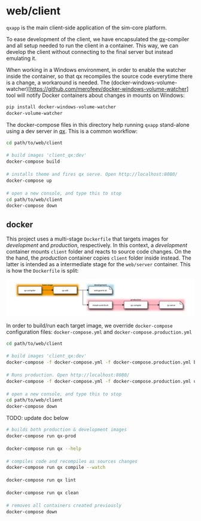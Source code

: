# web/client

``qxapp`` is the main client-side application of the sim-core platform.

To ease development of the client, we have encapsulated the [qx]-compiler and all setup needed to run the client in a container. This way, we can develop the
client without connecting to the final server but instead emulating it.

When working in a Windows environment, in order to enable the watcher inside the container, so that qx recompiles the source code everytime there is a change, a workaround is needed. The (docker-windows-volume-watcher)[https://github.com/merofeev/docker-windows-volume-watcher] tool will notify Docker containers about changes in mounts on Windows:
```bash
pip install docker-windows-volume-watcher
docker-volume-watcher
```

The docker-compose files in this directory help running ``qxapp`` stand-alone using a dev server in [qx]. This is a common workflow:

```bash
cd path/to/web/client

# build images 'client_qx:dev'
docker-compose build

# installs theme and fires qx serve. Open http://localhost:8080/
docker-compose up

# open a new console, and type this to stop
cd path/to/web/client
docker-compose down
```

## docker

This project uses a multi-stage ``Dockerfile`` that targets images for *development*
and *production*, respectively. In this context, a *development* container mounts
``client`` folder and reacts to source code changes. On the the hand, the
*production* container copies ``client`` folder inside instead. The latter is intended as a intermediate stage for the ``web/server`` container. This is how the ``Dockerfile`` is split:

[![service-web](docs/img/dockerfile.svg)](http://interactive.blockdiag.com/image?compression=deflate&encoding=base64&src=eJx9kMFuwyAMhu99Cot79gJRd-h5h92rHkhiJSgupkCiVlPfvQYyiU5rkUDYv_g__3TE_TwYPcLPDkChjf7m2Nj4ESYFxzBph3vLEU9JvlwhoF_xj7KD0fPisgXpDgn2oDodsAlRj6ha6UPaYtD0fHaG0Ks2l2GYlUj32gMqG-d5WPpo2BYbWT0T-6R9mXGK38bOIm2aMlaYRIKRKKZLMTIINu5WlRjp0UvygCsSu7P8yQv0gRas0M-fV7zlrDJD8wklc7r9N2vuV9P-1mXe9q3dMz_PdX8APQWRAQ)

In order to build/run each target image, we override ``docker-compose`` configuration files: ``docker-compose.yml`` and ``docker-compose.production.yml``

```bash
cd path/to/web/client

# build images 'client_qx:dev'
docker-compose -f docker-compose.yml -f docker-compose.production.yml build

# Runs production. Open http://localhost:8080/
docker-compose -f docker-compose.yml -f docker-compose.production.yml up

# open a new console, and type this to stop
cd path/to/web/client
docker-compose down
```

TODO: update doc below

```bash
# builds both production & development images
docker-compose run qx-prod

docker-compose run qx --help

# compiles code and recompiles as sources changes
docker-compose run qx compile --watch

docker-compose run qx lint

docker-compose run qx clean

# removes all containers created previously
docker-compose down
```

[qx]:http://www.qooxdoo.org/
